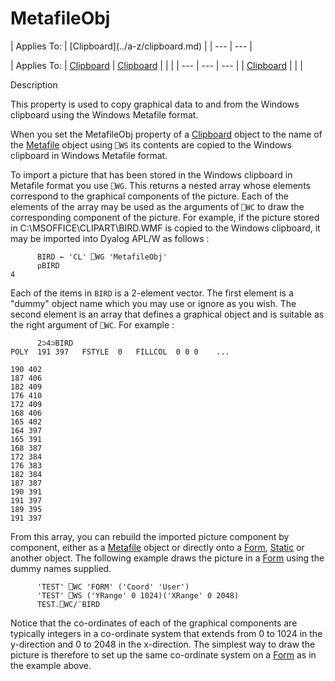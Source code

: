 




<h1 class="heading"><span class="name">MetafileObj</span></h1>
| Applies To: | [Clipboard](../a-z/clipboard.md) |
| --- | ---  |

| Applies To: | [Clipboard](../a-z/clipboard.md) | [Clipboard](../a-z/clipboard.md) |  |  |
| --- | --- | ---  |
| [Clipboard](../a-z/clipboard.md) |  |  |


Description


This property is used to copy graphical data to and from the Windows clipboard using the Windows Metafile format.



When you set the MetafileObj property of a [Clipboard](../a-z/clipboard.md) object to the name of the [Metafile](../a-z/metafile.md) object using `⎕WS` its contents are copied to the Windows clipboard in Windows Metafile format.


To import a picture that has been stored in the Windows clipboard in Metafile format you use `⎕WG`. This returns a nested array whose elements correspond to the graphical components of the picture. Each of the elements of the array may be used as the arguments of `⎕WC` to draw the corresponding component of the picture. For example, if the picture stored in C:\MSOFFICE\CLIPART\BIRD.WMF is copied to the Windows clipboard, it may be imported into Dyalog APL/W as follows :
```apl
      BIRD ← 'CL' ⎕WG 'MetafileObj'
      ⍴BIRD
4
```


Each of the items in `BIRD` is a 2-element vector. The first element is a "dummy" object name which you may use or ignore as you wish. The second element is an array that defines a graphical object and is suitable as the right argument of `⎕WC`. For example :
```apl
      2⊃4⊃BIRD
POLY  191 397   FSTYLE  0   FILLCOL  0 0 0    ...

190 402
187 406
182 409
176 410
172 409
168 406
165 402
164 397
165 391
168 387
172 384
176 383
182 384
187 387
190 391
191 397
189 395
191 397
```


From this array, you can rebuild the imported picture component by component, either as a [Metafile](../a-z/metafile.md) object or directly onto a [Form](../a-z/form.md), [Static](../a-z/static.md) or another object. The following example draws the picture in a [Form](../a-z/form.md) using the dummy names supplied.
```apl
      'TEST' ⎕WC 'FORM' ('Coord' 'User')
      'TEST' ⎕WS ('YRange' 0 1024)('XRange' 0 2048)
      TEST.⎕WC/¨BIRD
```


Notice that the co-ordinates of each of the graphical components are typically integers in a co-ordinate system that extends from 0 to 1024 in the y-direction and 0 to 2048 in the x-direction. The simplest way to draw the picture is therefore to set up the same co-ordinate system on a [Form](../a-z/form.md) as in the example above.


